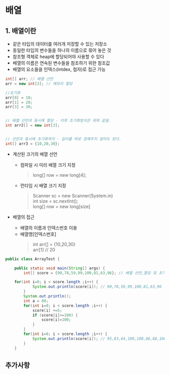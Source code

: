 # 배열
## 1. 배열이란
- 같은 타입의 데이터를 여러개 저장할 수 있는 저장소
- 동일한 타입의 변수들을 하나의 이름으로 묶어 놓은 것
- 참조형 객체로 heap에 할당되어야 사용할 수 있다
- 배열의 이름은 연속된 변수들을 참조하기 위한 참조값
- 배열의 요소들을 인덱스(intdex, 첨자)로 접근 가능

```java
int[] arr; // 배열 선언
arr = new int[3]; // 메모리 할당

//초기화
arr[0] = 10;
arr[1] = 20;
arr[3] = 30;


// 배열 선언과 동시에 할당 - 이후 초기화방식은 위와 같음.
int arr2[] = new int[3];


// 선언과 동시에 초기화까지 - 길이를 따로 정해주지 않아도 된다.
int[] arr3 = {10,20,30};
```

- 계산된 크기의 배열 선언
  - 컴파일 시 미리 배열 크기 지정
    > long[] row = new long[4];

  - 런타임 시 배열 크기 지정
    > Scanner sc = new Scanner(System.in)   
    > int size = sc.nextInt();   
    > long[] row = new long[size]

- 배열의 접근
  - 배열의 이름과 인덱스번호 이용
  - 배열명[인덱스번호]
    > int arr[] = {10,20,30}   
    > arr[1] // 20
 
```java
public class ArrayTest {

	public static void main(String[] args) {
		int[] score = {90,78,59,99,100,81,63,96}; // 배열 선언,할당 및 초기화

    for(int i=0; i < score.length ;i++) {
			System.out.println(score[i]); // 90,78,59,99,100,81,63,96
		}
		System.out.println();
		int a = 80;
		for(int i=0; i < score.length ;i++) {
			score[i] +=5;
			if (score[i]>=100) {
				score[i]=100;
			}
		}
		for(int i=0; i < score.length ;i++) {
			System.out.println(score[i]); // 95,83,64,100,100,86,68,100
		}
	}
  ```

## 추가사항
